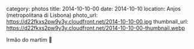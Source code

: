 category: photos 
title: 2014-10-10-00
date: 2014-10-10
location: Anjos (metropolitana di Lisbona)
photo_url: https://d22fkxs2pw9y3y.cloudfront.net/2014-10-10-00.jpg
thumbnail_url: https://d22fkxs2pw9y3y.cloudfront.net/2014-10-10-00-thumbnail.webp

Irmão do martim 🏢 